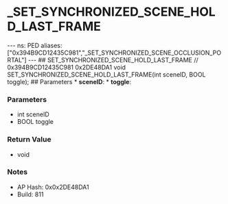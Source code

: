 # _SET_SYNCHRONIZED_SCENE_HOLD_LAST_FRAME

--- ns: PED aliases: ["0x394B9CD12435C981","_SET_SYNCHRONIZED_SCENE_OCCLUSION_PORTAL"] --- ## SET_SYNCHRONIZED_SCENE_HOLD_LAST_FRAME  // 0x394B9CD12435C981 0x2DE48DA1 void SET_SYNCHRONIZED_SCENE_HOLD_LAST_FRAME(int sceneID, BOOL toggle);   ## Parameters * **sceneID**: * **toggle**:

### Parameters
* int sceneID
* BOOL toggle

### Return Value
* void

### Notes
* AP Hash: 0x0x2DE48DA1
* Build: 811

